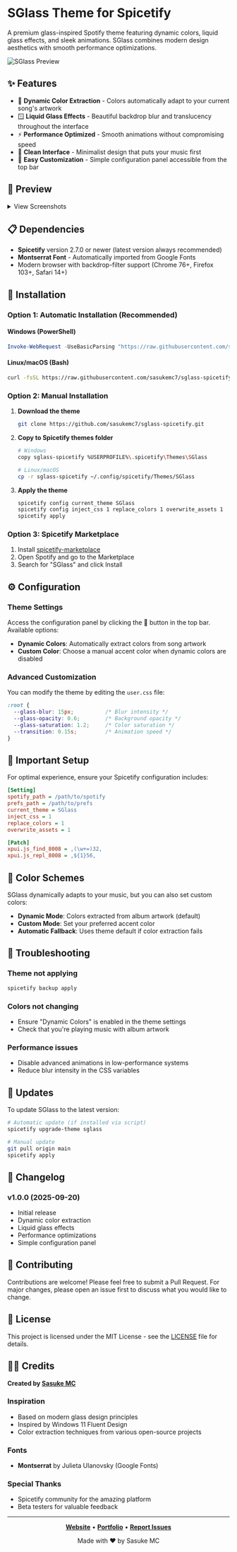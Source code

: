 # SGlass Theme for Spicetify

A premium glass-inspired Spotify theme featuring dynamic colors, liquid glass effects, and sleek animations. SGlass combines modern design aesthetics with smooth performance optimizations.

![SGlass Preview](preview/theme.png)

## ✨ Features

- 🎨 **Dynamic Color Extraction** - Colors automatically adapt to your current song's artwork
- 🪟 **Liquid Glass Effects** - Beautiful backdrop blur and translucency throughout the interface
- ⚡ **Performance Optimized** - Smooth animations without compromising speed
- 🎵 **Clean Interface** - Minimalist design that puts your music first
- 🔧 **Easy Customization** - Simple configuration panel accessible from the top bar

## 📸 Preview

<details>
<summary>View Screenshots</summary>

### Main Interface
![Main Interface](preview/theme.png)

### Configuration Panel
![Configuration](preview/config.png)

</details>

## 📋 Dependencies

- **Spicetify** version 2.7.0 or newer (latest version always recommended)
- **Montserrat Font** - Automatically imported from Google Fonts
- Modern browser with backdrop-filter support (Chrome 76+, Firefox 103+, Safari 14+)

## 🚀 Installation

### Option 1: Automatic Installation (Recommended)

#### Windows (PowerShell)
```powershell
Invoke-WebRequest -UseBasicParsing "https://raw.githubusercontent.com/sasukemc7/sglass-spicetify/main/install.ps1" | Invoke-Expression
```

#### Linux/macOS (Bash)
```bash
curl -fsSL https://raw.githubusercontent.com/sasukemc7/sglass-spicetify/main/install.sh | sh
```

### Option 2: Manual Installation

1. **Download the theme**
   ```bash
   git clone https://github.com/sasukemc7/sglass-spicetify.git
   ```

2. **Copy to Spicetify themes folder**
   ```bash
   # Windows
   copy sglass-spicetify %USERPROFILE%\.spicetify\Themes\SGlass
   
   # Linux/macOS
   cp -r sglass-spicetify ~/.config/spicetify/Themes/SGlass
   ```

3. **Apply the theme**
   ```bash
   spicetify config current_theme SGlass
   spicetify config inject_css 1 replace_colors 1 overwrite_assets 1
   spicetify apply
   ```

### Option 3: Spicetify Marketplace

1. Install [spicetify-marketplace](https://github.com/spicetify/spicetify-marketplace)
2. Open Spotify and go to the Marketplace
3. Search for "SGlass" and click Install

## ⚙️ Configuration

### Theme Settings

Access the configuration panel by clicking the 🎨 button in the top bar. Available options:

- **Dynamic Colors**: Automatically extract colors from song artwork
- **Custom Color**: Choose a manual accent color when dynamic colors are disabled

### Advanced Customization

You can modify the theme by editing the `user.css` file:

```css
:root {
  --glass-blur: 15px;          /* Blur intensity */
  --glass-opacity: 0.6;        /* Background opacity */
  --glass-saturation: 1.2;     /* Color saturation */
  --transition: 0.15s;         /* Animation speed */
}
```

## 🔧 Important Setup

For optimal experience, ensure your Spicetify configuration includes:

```ini
[Setting]
spotify_path = /path/to/spotify
prefs_path = /path/to/prefs
current_theme = SGlass
inject_css = 1
replace_colors = 1
overwrite_assets = 1

[Patch]
xpui.js_find_8008 = ,(\w+=)32,
xpui.js_repl_8008 = ,${1}56,
```

## 🎨 Color Schemes

SGlass dynamically adapts to your music, but you can also set custom colors:

- **Dynamic Mode**: Colors extracted from album artwork (default)
- **Custom Mode**: Set your preferred accent color
- **Automatic Fallback**: Uses theme default if color extraction fails

## 🐛 Troubleshooting

### Theme not applying
```bash
spicetify backup apply
```

### Colors not changing
- Ensure "Dynamic Colors" is enabled in the theme settings
- Check that you're playing music with album artwork

### Performance issues
- Disable advanced animations in low-performance systems
- Reduce blur intensity in the CSS variables

## 🔄 Updates

To update SGlass to the latest version:

```bash
# Automatic update (if installed via script)
spicetify upgrade-theme sglass

# Manual update
git pull origin main
spicetify apply
```

## 📝 Changelog

### v1.0.0 (2025-09-20)
- Initial release
- Dynamic color extraction
- Liquid glass effects
- Performance optimizations
- Simple configuration panel

## 🤝 Contributing

Contributions are welcome! Please feel free to submit a Pull Request. For major changes, please open an issue first to discuss what you would like to change.

## 📄 License

This project is licensed under the MIT License - see the [LICENSE](LICENSE) file for details.

## 👨‍💻 Credits

**Created by [Sasuke MC](https://sasukemc.com)**

### Inspiration
- Based on modern glass design principles
- Inspired by Windows 11 Fluent Design
- Color extraction techniques from various open-source projects

### Fonts
- **Montserrat** by Julieta Ulanovsky (Google Fonts)

### Special Thanks
- Spicetify community for the amazing platform
- Beta testers for valuable feedback

---

<div align="center">

**[Website](https://sasukemc.com)** • **[Portfolio](https://sasukemc.com)** • **[Report Issues](https://github.com/sasukemc7/sglass-spicetify/issues)**

Made with ❤️ by Sasuke MC

</div>